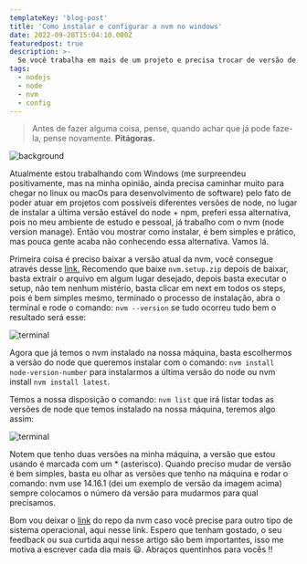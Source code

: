 ```yaml
---
templateKey: 'blog-post'
title: 'Como instalar e configurar a nvm no windows'
date: 2022-09-28T15:04:10.000Z
featuredpost: true
description: >-
  Se você trabalha em mais de um projeto e precisa trocar de versão de node essa é a solução ideal para você.
tags:
  - nodejs
  - node
  - nvm
  - config
---
```


>Antes de fazer alguma coisa, pense, quando achar que já pode faze-la, pense novamente. **Pitágoras.**

![background](https://miro.medium.com/max/1400/1*8K66QWVCYqJjE82sPfbLpA.png)

Atualmente estou trabalhando com Windows (me surpreendeu positivamente, mas na minha opinião, ainda precisa caminhar muito para chegar no linux ou macOs para desenvolvimento de software) pelo fato de poder atuar em projetos com possíveis diferentes versões de node, no lugar de instalar a última versão estável do node + npm, preferi essa alternativa, pois no meu ambiente de estudo e pessoal, já trabalho com o nvm (node version manage). Então vou mostrar como instalar, é bem simples e prático, mas pouca gente acaba não conhecendo essa alternativa. Vamos lá.

Primeira coisa é preciso baixar a versão atual da nvm, você consegue através desse [link.](https://github.com/coreybutler/nvm-windows/releases) Recomendo que baixe `nvm.setup.zip` depois de baixar, basta extrair o arquivo em algum lugar desejado, depois basta executar o setup, não tem nenhum mistério, basta clicar em next em todos os steps, pois é bem simples mesmo, terminado o processo de instalação, abra o terminal e rode o comando: `nvm --version` se tudo ocorreu tudo bem o resultado será esse:

![terminal](https://miro.medium.com/max/1400/1*-Zf8CHM90guO8tyyFWZHJA.png)

Agora que já temos o nvm instalado na nossa máquina, basta escolhermos a versão do node que queremos instalar com o comando: `nvm install node-version-number` para instalarmos a última versão do node ou nvm install `nvm install latest`.

Temos a nossa disposição o comando: `nvm list` que irá listar todas as versões de node que temos instalado na nossa máquina, teremos algo assim:

![terminal](https://miro.medium.com/max/1400/1*si-RnzwkNuFZWxV9VMU3_g.jpeg)

Notem que tenho duas versões na minha máquina, a versão que estou usando é marcada com um * (asterisco). Quando preciso mudar de versão é bem simples, basta eu olhar as versões que tenho na máquina e rodar o comando: nvm use 14.16.1 (dei um exemplo de versão da imagem acima) sempre colocamos o número da versão para mudarmos para qual precisamos.

Bom vou deixar o [link](https://github.com/nvm-sh/nvm) do repo da nvm caso você precise para outro tipo de sistema operacional, aqui nesse link. Espero que tenham gostado, o seu feedback ou sua curtida aqui nesse artigo são bem importantes, isso me motiva a escrever cada dia mais 😃. Abraços quentinhos para vocês !!

